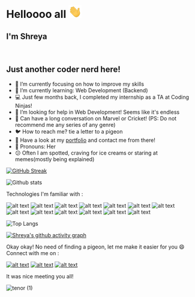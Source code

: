 # Helloooo all  <img src="https://raw.githubusercontent.com/ABSphreak/ABSphreak/master/gifs/Hi.gif" width="35px">

## I'm Shreya
<img src="https://camo.githubusercontent.com/fe39de570074fd9993aa0af0ed0da10ba459cb6b111e1e6b83e8d97bdb585be2/68747470733a2f2f6b6f6d617265762e636f6d2f67687076632f3f757365726e616d653d45727a61546974616e69612d32303031266c6162656c3d50524f46494c452b56495349544f525326636f6c6f723d626c7565267374796c653d666c61742d737175617265" alt="" data-canonical-src="https://komarev.com/ghpvc/?username=shreyakoley020102&amp;label=PROFILE+VISITORS&amp;color=blue&amp;style=flat-square" style="max-width:100%;">

## Just another coder nerd here!

- 🔭 I’m currently focusing on how to improve my skills
- 🌱 I’m currently learning: Web Development (Backend)
- :computer: Just few months back, I completed my internship as a TA at Coding Ninjas!
- 🤔 I’m looking for help in Web Development! Seems like it's endless
- 💬 Can have a long conversation on Marvel or Cricket! (PS: Do not recommend me any series of any genre)
- 🐦 How to reach me? tie a letter to a pigeon
- 🧐 Have a look at my [portfolio](https://shreyakoley020102.github.io/Know-Me/) and contact me from there!
- 👩 Pronouns: Her
- 😕 Often I am spotted, craving for ice creams or staring at memes(mostly being explained)



[![GitHub Streak](https://github-readme-streak-stats.herokuapp.com/?user=shreyakoley020102&theme=dark)](https://git.io/streak-stats)


![Github stats](https://github-readme-stats.vercel.app/api?username=shreyakoley020102&theme=tokyonight&title_color=fff)


<!-- - [![Top Langs](https://github-readme-stats.vercel.app/api/top-langs/?username=shreyakoley020102&theme=dark)](https://github.com/shreyakoley020102/github-readme-stats) -->


Technologies I'm familiar with : 

<!-- display the social media buttons in your README -->

![alt text][77.1]
![alt text][8.1]
![alt text][9.1]
![alt text][10.1]
![alt text][11.1]
![alt text][12.1]
![alt text][14.1]
![alt text][16.1]
![alt text][18.1]
![alt text][22.1]
![alt text][39.1]
![alt text][66.1]
![alt text][33.1]


<!-- links to social media icons -->
<!-- no need to change these -->

<!-- icons with padding -->

[77.1]: https://img.shields.io/badge/C-00599C?style=for-the-badge&logo=C%2B%2B&logoColor=white
[8.1]:  https://img.shields.io/badge/Python-3776AB?style=for-the-badge&logo=python&logoColor=white
[9.1]: https://img.shields.io/badge/HTML5-E34F26?style=for-the-badge&logo=html5&logoColor=white
[10.1]: https://img.shields.io/badge/CSS3-1572B6?style=for-the-badge&logo=css3&logoColor=white
[11.1]: https://img.shields.io/badge/JavaScript-F7DF1E?style=for-the-badge&logo=javascript&logoColor=black
[12.1]: https://img.shields.io/badge/C%2B%2B-00599C?style=for-the-badge&logo=c%2B%2B&logoColor=white
[14.1]: https://img.shields.io/badge/Kotlin-0095D5?&style=for-the-badge&logo=kotlin&logoColor=white
[16.1]: https://img.shields.io/badge/MySQL-00000F?style=for-the-badge&logo=mysql&logoColor=white
[18.1]: https://img.shields.io/badge/React-20232A?style=for-the-badge&logo=react&logoColor=61DAFB
[22.1]: https://img.shields.io/badge/Visual_Studio_2019-5C2D91?style=for-the-badge&logo=visual%20studio&logoColor=white
[39.1]: https://img.shields.io/badge/Sass-FF69B4?style=for-the-badge&logo=sass&logoColor=white
[66.1]: https://img.shields.io/badge/Atom-3CB371?style=for-the-badge&logo=atom&logoColor=white
[33.1]: https://img.shields.io/badge/Bootstrap-0095D5?style=for-the-badge&logo=bootstrap&logoColor=white


![Top Langs](https://github-readme-stats.vercel.app/api/top-langs/?username=shreyakoley020102&hide=html&show_icons=true&theme=tokyonight&title_color=fff&icon_color=79ff97&text_color=9f9f9f&bg_color=151515)

[![Shreya's github activity graph](https://activity-graph.herokuapp.com/graph?username=shreyakoley020102&custom_title=Shreya%20Koley's%20Contibution%20Graph&hide_border=true&theme=xcode)](https://github.com/shreyakoley020102/github-readme-activity-graph)

Okay okay! No need of finding a pigeon, let me make it easier for you 😄 Connect with me on : 
<!-- display the social media buttons in your README -->

[![alt text][1.1]][1]
[![alt text][5.1]][5]
[![alt text][7.1]][7]

<!-- links to social media icons -->
<!-- no need to change these -->

<!-- icons with padding -->

[1.1]:  https://img.shields.io/badge/LinkedIn-0077B5?style=for-the-badge&logo=linkedin&logoColor=white
[5.1]: https://img.shields.io/badge/Facebook-1877F2?style=for-the-badge&logo=facebook&logoColor=white
[7.1]: https://img.shields.io/badge/-Hackerrank-2EC866?style=for-the-badge&logo=HackerRank&logoColor=white
<!-- links to your social media accounts -->
<!-- update these accordingly -->

[1]: https://www.linkedin.com/in/shreya-koley-5b97a61b1/
[5]: https://www.facebook.com/shreya.koley.7161
[7]: https://www.hackerrank.com/shreyakoley0201?hr_r=1 



It was nice meeting you all! 

![tenor (1)](https://media.giphy.com/media/U1aKUJgwF6UfmPFots/giphy.gif)
